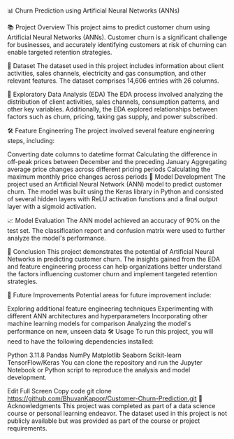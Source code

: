 📊 Churn Prediction using Artificial Neural Networks (ANNs)

📚 Project Overview
This project aims to predict customer churn using Artificial Neural Networks (ANNs). Customer churn is a significant challenge for businesses, and accurately identifying customers at risk of churning can enable targeted retention strategies.

📄 Dataset
The dataset used in this project includes information about client activities, sales channels, electricity and gas consumption, and other relevant features. The dataset comprises 14,606 entries with 26 columns.

🔬 Exploratory Data Analysis (EDA)
The EDA process involved analyzing the distribution of client activities, sales channels, consumption patterns, and other key variables. Additionally, the EDA explored relationships between factors such as churn, pricing, taking gas supply, and power subscribed.

🛠️ Feature Engineering
The project involved several feature engineering steps, including:

Converting date columns to datetime format
Calculating the difference in off-peak prices between December and the preceding January
Aggregating average price changes across different pricing periods
Calculating the maximum monthly price changes across periods
🧠 Model Development
The project used an Artificial Neural Network (ANN) model to predict customer churn. The model was built using the Keras library in Python and consisted of several hidden layers with ReLU activation functions and a final output layer with a sigmoid activation.

📈 Model Evaluation
The ANN model achieved an accuracy of 90% on the test set. The classification report and confusion matrix were used to further analyze the model's performance.

📝 Conclusion
This project demonstrates the potential of Artificial Neural Networks in predicting customer churn. The insights gained from the EDA and feature engineering process can help organizations better understand the factors influencing customer churn and implement targeted retention strategies.

🔮 Future Improvements
Potential areas for future improvement include:

Exploring additional feature engineering techniques
Experimenting with different ANN architectures and hyperparameters
Incorporating other machine learning models for comparison
Analyzing the model's performance on new, unseen data
🛠️ Usage
To run this project, you will need to have the following dependencies installed:

Python 3.11.8
Pandas
NumPy
Matplotlib
Seaborn
Scikit-learn
TensorFlow/Keras
You can clone the repository and run the Jupyter Notebook or Python script to reproduce the analysis and model development.

Edit
Full Screen
Copy code
git clone https://github.com/BhuvanKapoor/Customer-Churn-Prediction.git
🤝 Acknowledgments
This project was completed as part of a data science course or personal learning endeavor. The dataset used in this project is not publicly available but was provided as part of the course or project requirements.